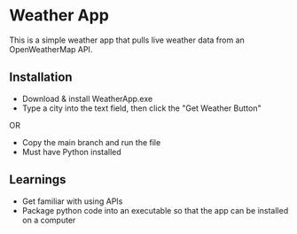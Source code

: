 # Weather App

This is a simple weather app that pulls live weather data from an OpenWeatherMap API.

## Installation
- Download & install WeatherApp.exe
- Type a city into the text field, then click the "Get Weather Button"

OR

- Copy the main branch and run the file
- Must have Python installed

## Learnings
- Get familiar with using APIs
- Package python code into an executable so that the app can be installed on a computer
